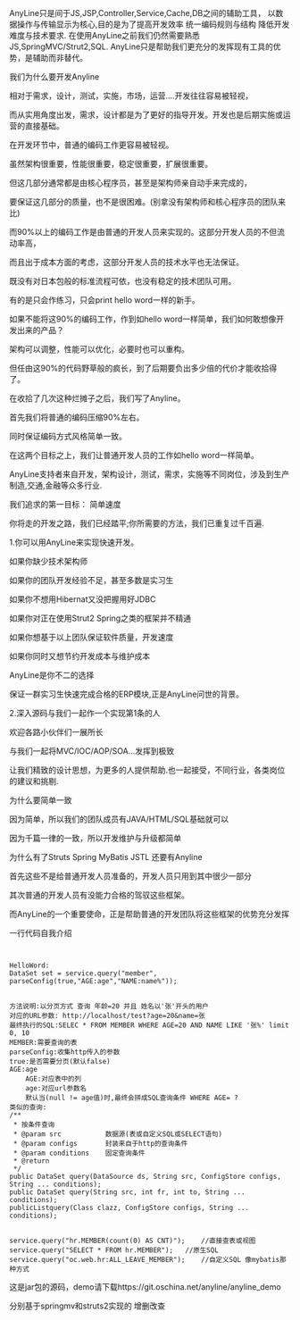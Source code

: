 AnyLine只是间于JS,JSP,Controller,Service,Cache,DB之间的辅助工具，
以数据操作与传输显示为核心,目的是为了提高开发效率 统一编码规则与结构 降低开发难度与技术要求.
在使用AnyLine之前我们仍然需要熟悉JS,SpringMVC/Strut2,SQL.
AnyLine只是帮助我们更充分的发挥现有工具的优势，是辅助而非替代。

我们为什么要开发Anyline

相对于需求，设计，测试，实施，市场，运营....开发往往容易被轻视，

而从实用角度出发，需求，设计都是为了更好的指导开发。开发也是后期实施或运营的直接基础。

在开发环节中，普通的编码工作更容易被轻视。

虽然架构很重要，性能很重要，稳定很重要，扩展很重要。

但这几部分通常都是由核心程序员，甚至是架构师亲自动手来完成的，

要保证这几部分的质量，也不是很困难。(别拿没有架构师和核心程序员的团队来比)

而90%以上的编码工作是由普通的开发人员来实现的。这部分开发人员的不但流动率高，

而且出于成本方面的考虑，这部分开发人员的技术水平也无法保证。

既没有对日本包般的标准流程可依，也没有稳定的技术团队可用。

有的是只会作练习，只会print hello word一样的新手。

如果不能将这90%的编码工作，作到如hello word一样简单，我们如何敢想像开发出来的产品？

架构可以调整，性能可以优化，必要时也可以重构。

但任由这90%的代码野草般的疯长，到了后期要负出多少倍的代价才能收拾得了。

在收拾了几次这种烂摊子之后，我们写了Anyline。

首先我们将普通的编码压缩90%左右。

同时保证编码方式风格简单一致。

在这两个目标之上，我们让普通开发人员的工作如hello word一样简单。


AnyLine支持者来自开发，架构设计，测试，需求，实施等不同岗位，涉及到生产制造,交通,金融等众多行业.

我们追求的第一目标： 简单速度

你将走的开发之路，我们已经踏平;你所需要的方法，我们已重复过千百遍.

1.你可以用AnyLine来实现快速开发。

如果你缺少技术架构师

如果你的团队开发经验不足，甚至多数是实习生

如果你不想用Hibernat又没把握用好JDBC

如果你对正在使用Strut2 Spring之类的框架并不精通


如果你想基于以上团队保证软件质量，开发速度

如果你同时又想节约开发成本与维护成本

AnyLine是你不二的选择

保证一群实习生快速完成合格的ERP模块,正是AnyLine问世的背景。

2.深入源码与我们一起作一个实现第1条的人

欢迎各路小伙伴们一展所长

与我们一起将MVC/IOC/AOP/SOA...发挥到极致

让我们精致的设计思想，为更多的人提供帮助.也一起接受，不同行业，各类岗位的建议和挑剔.


为什么要简单一致

因为简单，所以我们的团队成员有JAVA/HTML/SQL基础就可以

因为千篇一律的一致，所以开发维护与升级都简单

为什么有了Struts Spring MyBatis JSTL 还要有Anyline

首先这些不是给普通开发人员准备的，开发人员只用到其中很少一部分

其次普通的开发人员有没能力合格的驾驭这些框架。

而AnyLine的一个重要使命，正是帮助普通的开发团队将这些框架的优势充分发挥


一行代码自我介绍
```


HelloWord:
DataSet set = service.query("member", parseConfig(true,"AGE:age","NAME:name%"));


方法说明:以分页方式 查询 年龄=20 并且 姓名以'张'开头的用户
对应的URL参数: http://localhost/test?age=20&name=张 
最终执行的SQL:SELEC * FROM MEMBER WHERE AGE=20 AND NAME LIKE '张%' limit 0, 10
MEMBER:需要查询的表
parseConfig:收集http传入的参数
true:是否需要分页(默认false)
AGE:age
	AGE:对应表中的列 
	age:对应url参数名 
	默认当(null != age值)时,最终会拼成SQL查询条件 WHERE AGE= ?
类似的查询:
/**
 * 按条件查询
 * @param src           数据源(表或自定义SQL或SELECT语句)
 * @param configs       封装来自于http的查询条件
 * @param conditions    固定查询条件
 * @return
 */
public DataSet query(DataSource ds, String src, ConfigStore configs, String ... conditions);
public DataSet query(String src, int fr, int to, String ... conditions);
publicListquery(Class clazz, ConfigStore configs, String ... conditions);


service.query("hr.MEMBER(count(0) AS CNT)");	//直接查表或视图
service.query("SELECT * FROM hr.MEMBER");	//原生SQL
service.query("oc.web.hr:ALL_LEAVE_MEMBER");	//自定义SQL 像mybatis那种方式
```

这是jar包的源码，demo请下载https://git.oschina.net/anyline/anyline_demo

分别基于springmv和struts2实现的 增删改查